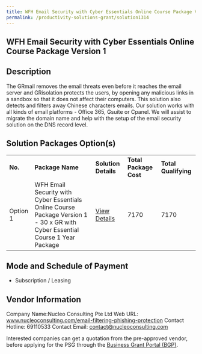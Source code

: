 ```yaml
---
title: WFH Email Security with Cyber Essentials Online Course Package Version 1
permalink: /productivity-solutions-grant/solution1314
---
```


## WFH Email Security with Cyber Essentials Online Course Package Version 1

## Description

The GRmail removes the email threats even before it reaches the email server and GRisolation protects the users, by opening any malicious links in a sandbox so that it does not affect their computers. This solution also detects and filters away Chinese characters emails. Our solution works with all kinds of email platforms - Office 365, Gsuite or Cpanel. We will assist to migrate the domain name and help with the setup of the email security solution on the DNS record level.  

## Solution Packages Option(s)

<table>
<tr>
<td><b>No.</b></td>
<td><b>Package Name</b></td>
<td><b>Solution Details</b></td>
<td><b>Total Package Cost</b></td>
<td><b>Total Qualifying</b></td>
</tr>
<tr>
<td>Option 1</td>
<td>WFH Email Security with Cyber Essentials Online Course Package Version 1 - 30 x GR with Cyber Essential Course 1 Year Package</td>
<td><a href='https://www.gobusiness.gov.sg/images/psg/Desensitised_Nucleo_20200404_Annex_3_Part_1.pdf'>View Details</a></td>
<td>7170</td>
<td>7170</td>
</tr>
</table>

## Mode and Schedule of Payment

 - Subscription / Leasing

## Vendor Information

 Company Name:Nucleo Consulting Pte Ltd 
Web URL: www.nucleoconsulting.com/email-filtering-phishing-protection 
Contact Hotline: 69110533 
Contact Email: contact@nucleoconsulting.com 


Interested companies can get a quotation from the pre-approved vendor, before applying for the PSG through the <a href='https://www.businessgrants.gov.sg/'>Business Grant Portal (BGP)</a>.

